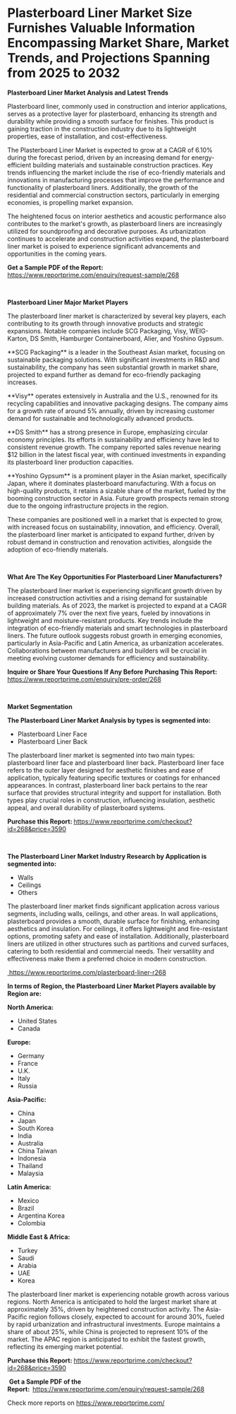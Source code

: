 <p><h1>Plasterboard Liner Market Size Furnishes Valuable Information Encompassing Market Share, Market Trends, and Projections Spanning from 2025 to 2032</h1></p><p><strong>Plasterboard Liner Market Analysis and Latest Trends</strong></p>
<p><p>Plasterboard liner, commonly used in construction and interior applications, serves as a protective layer for plasterboard, enhancing its strength and durability while providing a smooth surface for finishes. This product is gaining traction in the construction industry due to its lightweight properties, ease of installation, and cost-effectiveness.</p><p>The Plasterboard Liner Market is expected to grow at a CAGR of 6.10% during the forecast period, driven by an increasing demand for energy-efficient building materials and sustainable construction practices. Key trends influencing the market include the rise of eco-friendly materials and innovations in manufacturing processes that improve the performance and functionality of plasterboard liners. Additionally, the growth of the residential and commercial construction sectors, particularly in emerging economies, is propelling market expansion.</p><p>The heightened focus on interior aesthetics and acoustic performance also contributes to the market's growth, as plasterboard liners are increasingly utilized for soundproofing and decorative purposes. As urbanization continues to accelerate and construction activities expand, the plasterboard liner market is poised to experience significant advancements and opportunities in the coming years.</p></p>
<p><strong>Get a Sample PDF of the Report:&nbsp;</strong> <a href="https://www.reportprime.com/enquiry/request-sample/268?utm_campaign=2949&utm_medium=2&utm_source=Github&utm_content=ia&utm_term=18032025&utm_id=plasterboard-liner">https://www.reportprime.com/enquiry/request-sample/268</a></p>
<p>&nbsp;</p>
<p><strong>Plasterboard Liner Major Market Players</strong></p>
<p><p>The plasterboard liner market is characterized by several key players, each contributing to its growth through innovative products and strategic expansions. Notable companies include SCG Packaging, Visy, WEIG-Karton, DS Smith, Hamburger Containerboard, Alier, and Yoshino Gypsum.</p><p>**SCG Packaging** is a leader in the Southeast Asian market, focusing on sustainable packaging solutions. With significant investments in R&D and sustainability, the company has seen substantial growth in market share, projected to expand further as demand for eco-friendly packaging increases. </p><p>**Visy** operates extensively in Australia and the U.S., renowned for its recycling capabilities and innovative packaging designs. The company aims for a growth rate of around 5% annually, driven by increasing customer demand for sustainable and technologically advanced products.</p><p>**DS Smith** has a strong presence in Europe, emphasizing circular economy principles. Its efforts in sustainability and efficiency have led to consistent revenue growth. The company reported sales revenue nearing $12 billion in the latest fiscal year, with continued investments in expanding its plasterboard liner production capacities.</p><p>**Yoshino Gypsum** is a prominent player in the Asian market, specifically Japan, where it dominates plasterboard manufacturing. With a focus on high-quality products, it retains a sizable share of the market, fueled by the booming construction sector in Asia. Future growth prospects remain strong due to the ongoing infrastructure projects in the region.</p><p>These companies are positioned well in a market that is expected to grow, with increased focus on sustainability, innovation, and efficiency. Overall, the plasterboard liner market is anticipated to expand further, driven by robust demand in construction and renovation activities, alongside the adoption of eco-friendly materials.</p></p>
<p>&nbsp;</p>
<p><strong>What Are The Key Opportunities For Plasterboard Liner Manufacturers?</strong></p>
<p><p>The plasterboard liner market is experiencing significant growth driven by increased construction activities and a rising demand for sustainable building materials. As of 2023, the market is projected to expand at a CAGR of approximately 7% over the next five years, fueled by innovations in lightweight and moisture-resistant products. Key trends include the integration of eco-friendly materials and smart technologies in plasterboard liners. The future outlook suggests robust growth in emerging economies, particularly in Asia-Pacific and Latin America, as urbanization accelerates. Collaborations between manufacturers and builders will be crucial in meeting evolving customer demands for efficiency and sustainability.</p></p>
<p><strong>Inquire or Share Your Questions If Any Before Purchasing This Report:</strong> <a href="https://www.reportprime.com/enquiry/pre-order/268?utm_campaign=2949&utm_medium=2&utm_source=Github&utm_content=ia&utm_term=18032025&utm_id=plasterboard-liner">https://www.reportprime.com/enquiry/pre-order/268</a></p>
<p>&nbsp;</p>
<p><strong>Market Segmentation</strong></p>
<p><strong>The Plasterboard Liner Market Analysis by types is segmented into:</strong></p>
<p><ul><li>Plasterboard Liner Face</li><li>Plasterboard Liner Back</li></ul></p>
<p><p>The plasterboard liner market is segmented into two main types: plasterboard liner face and plasterboard liner back. Plasterboard liner face refers to the outer layer designed for aesthetic finishes and ease of application, typically featuring specific textures or coatings for enhanced appearances. In contrast, plasterboard liner back pertains to the rear surface that provides structural integrity and support for installation. Both types play crucial roles in construction, influencing insulation, aesthetic appeal, and overall durability of plasterboard systems.</p></p>
<p><strong>Purchase this Report:&nbsp;</strong><a href="https://www.reportprime.com/checkout?id=268&price=3590&utm_campaign=2949&utm_medium=2&utm_source=Github&utm_content=ia&utm_term=18032025&utm_id=plasterboard-liner">https://www.reportprime.com/checkout?id=268&price=3590</a></p>
<p>&nbsp;</p>
<p><strong>The Plasterboard Liner Market Industry Research by Application is segmented into:</strong></p>
<p><ul><li>Walls</li><li>Ceilings</li><li>Others</li></ul></p>
<p><p>The plasterboard liner market finds significant application across various segments, including walls, ceilings, and other areas. In wall applications, plasterboard provides a smooth, durable surface for finishing, enhancing aesthetics and insulation. For ceilings, it offers lightweight and fire-resistant options, promoting safety and ease of installation. Additionally, plasterboard liners are utilized in other structures such as partitions and curved surfaces, catering to both residential and commercial needs. Their versatility and effectiveness make them a preferred choice in modern construction.</p></p>
<p><a href="https://www.reportprime.com/plasterboard-liner-r268?utm_campaign=2949&utm_medium=2&utm_source=Github&utm_content=ia&utm_term=18032025&utm_id=plasterboard-liner">&nbsp;https://www.reportprime.com/plasterboard-liner-r268</a></p>
<p><strong>In terms of Region, the Plasterboard Liner Market Players available by Region are:</strong></p>
<p>
    <p> <strong> North America: </strong>
        <ul>
            <li>United States</li>
            <li>Canada</li>
        </ul>
        </p> 
    <p> <strong> Europe: </strong>
        <ul>
            <li>Germany</li>
            <li>France</li>
            <li>U.K.</li>
            <li>Italy</li>
            <li>Russia</li>
        </ul>
        </p> 
    <p> <strong> Asia-Pacific: </strong>
        <ul>
            <li>China</li>
            <li>Japan</li>
            <li>South Korea</li>
            <li>India</li>
            <li>Australia</li>
            <li>China Taiwan</li>
            <li>Indonesia</li>
            <li>Thailand</li>
            <li>Malaysia</li>
        </ul>
        </p> 
    <p> <strong> Latin America: </strong>
        <ul>
            <li>Mexico</li>
            <li>Brazil</li>
            <li>Argentina Korea</li>
            <li>Colombia</li>
        </ul>
        </p> 
    <p> <strong> Middle East & Africa: </strong>
        <ul>
            <li>Turkey</li>
            <li>Saudi</li>
            <li>Arabia</li>
            <li>UAE</li>
            <li>Korea</li>
        </ul>
    </p>
    </p>
<p><p>The plasterboard liner market is experiencing notable growth across various regions. North America is anticipated to hold the largest market share at approximately 35%, driven by heightened construction activity. The Asia-Pacific region follows closely, expected to account for around 30%, fueled by rapid urbanization and infrastructural investments. Europe maintains a share of about 25%, while China is projected to represent 10% of the market. The APAC region is anticipated to exhibit the fastest growth, reflecting its emerging market potential.</p></p>
<p><strong>Purchase this Report: </strong><a href="https://www.reportprime.com/checkout?id=268&price=3590&utm_campaign=2949&utm_medium=2&utm_source=Github&utm_content=ia&utm_term=18032025&utm_id=plasterboard-liner">https://www.reportprime.com/checkout?id=268&price=3590</a></p>
<p>&nbsp;<strong>Get a Sample PDF of the Report:&nbsp;&nbsp;</strong><a href="https://www.reportprime.com/enquiry/request-sample/268?utm_campaign=2949&utm_medium=2&utm_source=Github&utm_content=ia&utm_term=18032025&utm_id=plasterboard-liner">https://www.reportprime.com/enquiry/request-sample/268</a></p>
<p><strong></strong></p>
<p>Check more reports on <a href="https://www.reportprime.com/?utm_campaign=2949&utm_medium=2&utm_source=Github&utm_content=ia&utm_term=18032025&utm_id=plasterboard-liner">https://www.reportprime.com/</a></p>